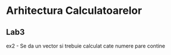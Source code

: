 # Arhitectura Calculatoarelor

## Lab3 <br>
ex2 - Se da un vector si trebuie calculat cate numere pare contine <br>
